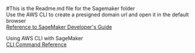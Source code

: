 #This is the Readme.md file for the Sagemaker folder  
Use the AWS CLI to create a presigned domain url and open it in the default browser  
[Reference to SageMaker Developer's Guide](https://docs.aws.amazon.com/sagemaker/latest/dg/studio-updated-launch.html)  

Using AWS CLI with SageMaker  
[CLI Command Reference](https://awscli.amazonaws.com/v2/documentation/api/latest/reference/sagemaker/index.html)

